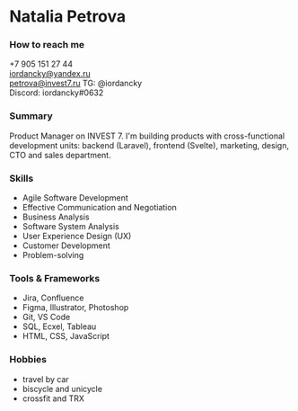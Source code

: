 # Natalia Petrova
### How to reach me
+7 905 151 27 44  
iordancky@yandex.ru  
petrova@invest7.ru
TG: @iordancky  
Discord: iordancky#0632  
### Summary
Product Manager on INVEST 7. I'm building products with cross-functional development units: backend (Laravel), frontend (Svelte), marketing, design, CTO and sales department.
### Skills
* Agile Software Development  
* Effective Communication and Negotiation  
* Business Analysis  
* Software System Analysis  
* User Experience Design (UX)  
* Customer Development  
* Problem-solving  
### Tools & Frameworks
* Jira, Confluence
* Figma, Illustrator, Photoshop
* Git, VS Code
* SQL, Ecxel, Tableau
* HTML, CSS, JavaScript  
### Hobbies
* travel by car
* biscycle and unicycle
* crossfit and TRX
